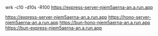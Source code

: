wrk -c10 -d10s -R100 https://express-server-njem5aerna-an.a.run.app



https://express-server-njem5aerna-an.a.run.app
https://hono-server-njem5aerna-an.a.run.app
https://bun-hono-njem5aerna-an.a.run.app
https://bun-express-njem5aerna-an.a.run.app